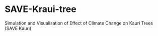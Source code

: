 # SAVE-Kraui-tree
Simulation and Visualisation of Effect of Climate Change on Kauri Trees (SAVE Kauri) 
